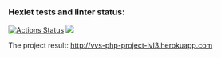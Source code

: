 ### Hexlet tests and linter status:
[![Actions Status](https://github.com/Valentina-Vasileva/php-project-lvl3/workflows/hexlet-check/badge.svg)](https://github.com/Valentina-Vasileva/php-project-lvl3/actions)
![](https://github.com/Valentina-Vasileva/php-project-lvl3/workflows/Tests%20and%20linter/badge.svg)

The project result: http://vvs-php-project-lvl3.herokuapp.com
